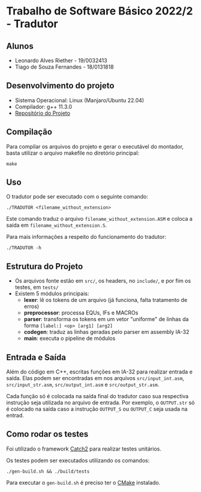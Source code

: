 # Trabalho de Software Básico 2022/2 - Tradutor

## Alunos

- Leonardo Alves Riether - 19/0032413
- Tiago de Souza Fernandes - 18/0131818

## Desenvolvimento do projeto

- Sistema Operacional: Linux (Manjaro/Ubuntu 22.04)
- Compilador: g++ 11.3.0
- [Repositório do Projeto](https://github.com/LeoRiether/tradutor-sb)

## Compilação

Para compilar os arquivos do projeto e gerar o executável do montador, basta utilizar o arquivo makefile no diretório principal:

```
make
``` 

## Uso

O tradutor pode ser executado com o seguinte comando:

```
./TRADUTOR <filename_without_extension>
```

Este comando traduz o arquivo `filename_without_extension.ASM` e coloca a saída
em `filename_without_extension.S`.

Para mais informações a respeito do funcionamento do tradutor:
```
./TRADUTOR -h
```

## Estrutura do Projeto
- Os arquivos fonte estão em `src/`, os headers, no `include/`, e por fim os testes, em `tests/`
- Existem 5 módulos principais:
    - __lexer__: lê os tokens de um arquivo (já funciona, falta tratamento de erros)
    - __preprocessor__: processa EQUs, IFs e MACROs
    - __parser__: transforma os tokens em um vetor "uniforme" de linhas da forma `[label:] <op> [arg1] [arg2]`
    - __codegen__: traduz as linhas geradas pelo parser em assembly IA-32 
    - __main__: executa o pipeline de módulos

## Entrada e Saída
Além do código em C++, escritas funções em IA-32 para realizar entrada e saída. Elas podem ser encontradas em nos arquivos `src/input_int.asm`, `src/input_str.asm`, `src/output_int.asm` e `src/output_str.asm`.

Cada função só é colocada na saída final do tradutor caso sua respectiva instrução seja utilizada no arquivo de entrada. Por exemplo, o `OUTPUT.str` só é colocado na saída caso a instrução `OUTPUT_S` ou `OUTPUT_C` seja usada na entrad.


## Como rodar os testes

Foi utilizado o framework [Catch2](https://github.com/catchorg/Catch2) para realizar testes unitários.

Os testes podem ser executados utilizando os comandos:

```
./gen-build.sh && ./build/tests
```
Para executar o `gen-build.sh` é preciso ter o [CMake](https://cmake.org/) instalado.
